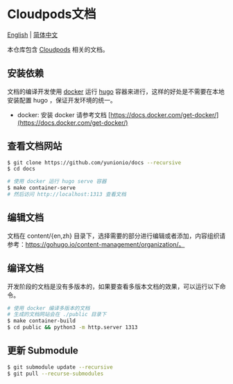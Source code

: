 # Cloudpods文档

[English](./README.md) | [简体中文](./README_CN.md)

本仓库包含 [Cloudpods](https://github.com/yunionio/cloudpods) 相关的文档。

## 安装依赖

文档的编译开发使用 [docker](https://docs.docker.com/get-started/overview/) 运行 [hugo](https://gohugo.io/) 容器来进行，这样的好处是不需要在本地安装配置 hugo ，保证开发环境的统一。

- docker: 安装 docker 请参考文档 [https://docs.docker.com/get-docker/](https://docs.docker.com/get-docker/)

## 查看文档网站

```bash
$ git clone https://github.com/yunionio/docs --recursive
$ cd docs

# 使用 docker 运行 hugo serve 容器
$ make container-serve
# 然后访问 http://localhost:1313 查看文档
```

## 编辑文档

文档在 content/{en,zh} 目录下，选择需要的部分进行编辑或者添加，内容组织请参考：https://gohugo.io/content-management/organization/。

## 编译文档

开发阶段的文档是没有多版本的，如果要查看多版本文档的效果，可以运行以下命令。

```bash
# 使用 docker 编译多版本的文档
# 生成的文档网站会在 ./public 目录下
$ make container-build
$ cd public && python3 -m http.server 1313
```

## 更新 Submodule

```bash
$ git submodule update --recursive
$ git pull --recurse-submodules
```

